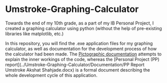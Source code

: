 # Umstroke-Graphing-Calculator
Towards the end of my 10th grade, as a part of my IB Personal Project, I created a graphing calculator using python (without the help of pre-existing libraries like matplotlib, etc.)

In this repository, you will find the .exe application files for my graphing calculator, as well as documentation for the development process of how the calculator had been made. The [Pictographic documentation](../Umstroke-Graphing-Calculator/Documentation/Pictographic%20Documentation.docx) 
attempts to explain the inner workings of the code, whereas the [Personal Project (PP) report](../Umstroke-Graphing-Calculator/Documentation/PP Report Umstroke Akshat Shahjade.docx) is a formal document describing the whole development cycle of this application.

